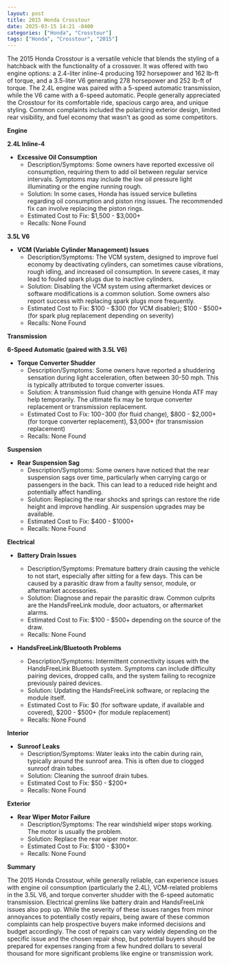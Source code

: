 ```yaml
---
layout: post
title: 2015 Honda Crosstour
date: 2025-03-15 14:21 -0400
categories: ["Honda", "Crosstour"]
tags: ["Honda", "Crosstour", "2015"]
---
```

The 2015 Honda Crosstour is a versatile vehicle that blends the styling of a hatchback with the functionality of a crossover. It was offered with two engine options: a 2.4-liter inline-4 producing 192 horsepower and 162 lb-ft of torque, and a 3.5-liter V6 generating 278 horsepower and 252 lb-ft of torque. The 2.4L engine was paired with a 5-speed automatic transmission, while the V6 came with a 6-speed automatic. People generally appreciated the Crosstour for its comfortable ride, spacious cargo area, and unique styling. Common complaints included the polarizing exterior design, limited rear visibility, and fuel economy that wasn't as good as some competitors.

**Engine**

**2.4L Inline-4**

*   **Excessive Oil Consumption**
    *   Description/Symptoms: Some owners have reported excessive oil consumption, requiring them to add oil between regular service intervals. Symptoms may include the low oil pressure light illuminating or the engine running rough.
    *   Solution: In some cases, Honda has issued service bulletins regarding oil consumption and piston ring issues. The recommended fix can involve replacing the piston rings.
    *   Estimated Cost to Fix: $1,500 - $3,000+
    *   Recalls: None Found

**3.5L V6**

*   **VCM (Variable Cylinder Management) Issues**
    *   Description/Symptoms: The VCM system, designed to improve fuel economy by deactivating cylinders, can sometimes cause vibrations, rough idling, and increased oil consumption. In severe cases, it may lead to fouled spark plugs due to inactive cylinders.
    *   Solution: Disabling the VCM system using aftermarket devices or software modifications is a common solution. Some owners also report success with replacing spark plugs more frequently.
    *   Estimated Cost to Fix: $100 - $300 (for VCM disabler); $100 - $500+ (for spark plug replacement depending on severity)
    *   Recalls: None Found

**Transmission**

**6-Speed Automatic (paired with 3.5L V6)**

*   **Torque Converter Shudder**
    *   Description/Symptoms: Some owners have reported a shuddering sensation during light acceleration, often between 30-50 mph. This is typically attributed to torque converter issues.
    *   Solution: A transmission fluid change with genuine Honda ATF may help temporarily. The ultimate fix may be torque converter replacement or transmission replacement.
    *   Estimated Cost to Fix: $100-$300 (for fluid change), $800 - $2,000+ (for torque converter replacement), $3,000+ (for transmission replacement)
    *   Recalls: None Found

**Suspension**

*   **Rear Suspension Sag**
    *   Description/Symptoms: Some owners have noticed that the rear suspension sags over time, particularly when carrying cargo or passengers in the back. This can lead to a reduced ride height and potentially affect handling.
    *   Solution: Replacing the rear shocks and springs can restore the ride height and improve handling. Air suspension upgrades may be available.
    *   Estimated Cost to Fix: $400 - $1000+
    *   Recalls: None Found

**Electrical**

*   **Battery Drain Issues**
    *   Description/Symptoms: Premature battery drain causing the vehicle to not start, especially after sitting for a few days. This can be caused by a parasitic draw from a faulty sensor, module, or aftermarket accessories.
    *   Solution: Diagnose and repair the parasitic draw. Common culprits are the HandsFreeLink module, door actuators, or aftermarket alarms.
    *   Estimated Cost to Fix: $100 - $500+ depending on the source of the draw.
    *   Recalls: None Found

*   **HandsFreeLink/Bluetooth Problems**
    *   Description/Symptoms: Intermittent connectivity issues with the HandsFreeLink Bluetooth system. Symptoms can include difficulty pairing devices, dropped calls, and the system failing to recognize previously paired devices.
    *   Solution: Updating the HandsFreeLink software, or replacing the module itself.
    *   Estimated Cost to Fix: $0 (for software update, if available and covered), $200 - $500+ (for module replacement)
    *   Recalls: None Found

**Interior**

*   **Sunroof Leaks**
    *   Description/Symptoms: Water leaks into the cabin during rain, typically around the sunroof area. This is often due to clogged sunroof drain tubes.
    *   Solution: Cleaning the sunroof drain tubes.
    *   Estimated Cost to Fix: $50 - $200+
    *   Recalls: None Found

**Exterior**

*   **Rear Wiper Motor Failure**
    *   Description/Symptoms: The rear windshield wiper stops working. The motor is usually the problem.
    *   Solution: Replace the rear wiper motor.
    *   Estimated Cost to Fix: $100 - $300+
    *   Recalls: None Found

**Summary**

The 2015 Honda Crosstour, while generally reliable, can experience issues with engine oil consumption (particularly the 2.4L), VCM-related problems in the 3.5L V6, and torque converter shudder with the 6-speed automatic transmission. Electrical gremlins like battery drain and HandsFreeLink issues also pop up. While the severity of these issues ranges from minor annoyances to potentially costly repairs, being aware of these common complaints can help prospective buyers make informed decisions and budget accordingly. The cost of repairs can vary widely depending on the specific issue and the chosen repair shop, but potential buyers should be prepared for expenses ranging from a few hundred dollars to several thousand for more significant problems like engine or transmission work.

